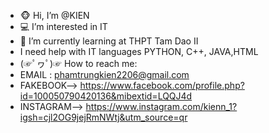 - 🐵 Hi, I’m @KIEN
- 💻 I’m interested in IT
- 🏫 I’m currently learning at THPT Tam Dao II
-  I need help with IT languages ​​PYTHON, C++, JAVA,HTML
- (☞ﾟヮﾟ)☞ How to reach me:
-   EMAIL : phamtrungkien2206@gmail.com
-   FAKEBOOK--> https://www.facebook.com/profile.php?id=100050790420136&mibextid=LQQJ4d
-  INSTAGRAM-->  https://www.instagram.com/kienn_1?igsh=cjl2OG9jejRmNWtj&utm_source=qr



<!---
KIEN2955/KIEN2955 is a ✨ special ✨ repository because its `README.md` (this file) appears on your GitHub profile.
You can click the Preview link to take a look at your changes.
--->
